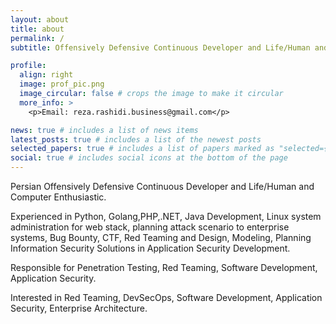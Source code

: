 ```yaml
---
layout: about
title: about
permalink: /
subtitle: Offensively Defensive Continuous Developer and Life/Human and Computer Enthusiastic.

profile:
  align: right
  image: prof_pic.png
  image_circular: false # crops the image to make it circular
  more_info: >
    <p>Email: reza.rashidi.business@gmail.com</p>

news: true # includes a list of news items
latest_posts: true # includes a list of the newest posts
selected_papers: true # includes a list of papers marked as "selected={true}"
social: true # includes social icons at the bottom of the page
---
```


Persian Offensively Defensive Continuous Developer and Life/Human and Computer Enthusiastic. 

Experienced in Python, Golang,PHP,.NET, Java Development, Linux system administration for web stack, planning attack scenario to enterprise systems, Bug Bounty, CTF, Red Teaming and Design, Modeling, Planning Information Security Solutions in Application Security Development.

Responsible for Penetration Testing, Red Teaming, Software Development, Application Security.

Interested in Red Teaming, DevSecOps, Software Development, Application Security, Enterprise Architecture.